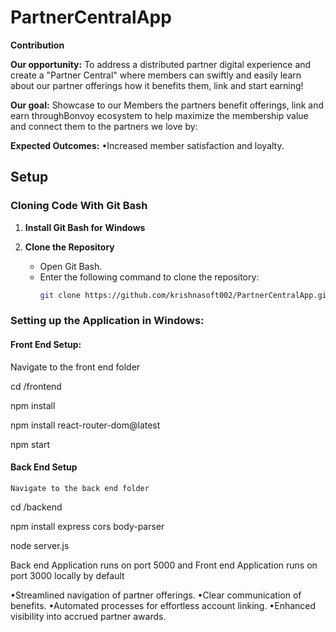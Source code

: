 # PartnerCentralApp


**Contribution**

**Our opportunity:**
To address a distributed partner digital experience and create a "Partner Central" where members can swiftly and easily learn about our partner offerings how it benefits them, link and start earning!
 
**Our goal:**
Showcase to our Members the partners benefit offerings, link and earn throughBonvoy ecosystem to help maximize the membership value and connect them to the partners we love by:

**Expected Outcomes:**
•Increased member satisfaction and loyalty.

## Setup

### Cloning Code With Git Bash

1. **Install Git Bash for Windows**

2. **Clone the Repository**
   - Open Git Bash.
   - Enter the following command to clone the repository:
     ```sh
     git clone https://github.com/krishnasoft002/PartnerCentralApp.git
     ```

### Setting up the Application in Windows:
 
#### Front End Setup:
 
   Navigate to the front end folder
   
   cd /frontend
   
   npm install
   
   npm install react-router-dom@latest
   
   npm start

 ####  Back End Setup
   
    Navigate to the back end folder
   
   cd /backend
   
   npm install express cors body-parser
   
   node server.js

Back end Application runs on port 5000  and Front end Application runs on port 3000 locally by default



•Streamlined navigation of partner offerings.
•Clear communication of benefits.
•Automated processes for effortless account linking.
•Enhanced visibility into accrued partner awards.
